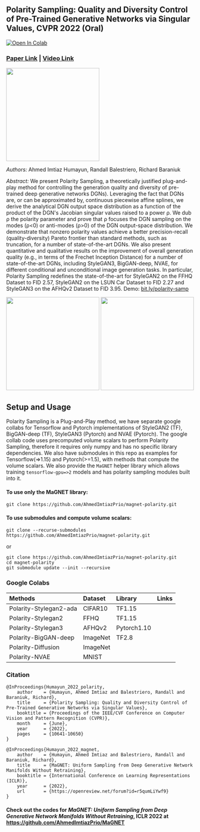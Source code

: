 ## Polarity Sampling: Quality and Diversity Control of Pre-Trained Generative Networks via Singular Values, CVPR 2022 (Oral)
[![Open In Colab](https://colab.research.google.com/assets/colab-badge.svg)](https://bit.ly/polarity-demo-colab)
### [Paper Link](https://arxiv.org/abs/2203.01993) | [Video Link](https://www.youtube.com/watch?v=zRKyx_dF89M)
<img src="https://github.com/AhmedImtiazPrio/magnet-polarity/blob/main/assets/polaritysweep.gif" height="250" alt_text="polarity_sweep_animation"/>

*Authors:* Ahmed Imtiaz Humayun, Randall Balestriero, Richard Baraniuk

*Abstract:* We present Polarity Sampling, a theoretically justified plug-and-play method for controlling the generation quality and diversity of pre-trained deep generative networks DGNs). Leveraging the fact that DGNs are, or can be approximated by, continuous piecewise affine splines, we derive the analytical DGN output space distribution as a function of the product of the DGN's Jacobian singular values raised to a power ρ. We dub ρ the polarity parameter and prove that ρ focuses the DGN sampling on the modes (ρ<0) or anti-modes (ρ>0) of the DGN output-space distribution. We demonstrate that nonzero polarity values achieve a better precision-recall (quality-diversity) Pareto frontier than standard methods, such as truncation, for a number of state-of-the-art DGNs. We also present quantitative and qualitative results on the improvement of overall generation quality (e.g., in terms of the Frechet Inception Distance) for a number of state-of-the-art DGNs, including StyleGAN3, BigGAN-deep, NVAE, for different conditional and unconditional image generation tasks. In particular, Polarity Sampling redefines the state-of-the-art for StyleGAN2 on the FFHQ Dataset to FID 2.57, StyleGAN2 on the LSUN Car Dataset to FID 2.27 and StyleGAN3 on the AFHQv2 Dataset to FID 3.95. Demo: [bit.ly/polarity-samp](http://bit.ly/polarity-samp)

<p float="left" align="center">
  <img src="https://user-images.githubusercontent.com/32792313/180782885-478ae2f3-e77d-4358-9b5f-a06804dca99d.gif"  height="250" alt_text="polarity_sweep_biggan"/>
  <img src="https://user-images.githubusercontent.com/32792313/180781556-1be1abb2-081a-4129-affa-8726e2a40f19.gif"  height="250" alt_text="polarity_sweep_biggan"/>
</p>

## Setup and Usage

Polarity Sampling is a Plug-and-Play method, we have separate google collabs for Tensorflow and Pytorch implementations of StyleGAN2 (TF), BigGAN-deep (TF), StyleGAN3 (Pytorch) and NVAE (Pytorch). The google collab code uses precomputed volume scalars to perform Polarity Sampling, therefore it requires only numpy and has no specific library dependencies. We also have submodules in this repo as examples for Tensorflow(=>1.15) and Pytorch(>=1.5), with methods that compute the volume scalars. We also provide the `MaGNET` helper library which allows training `tensorflow-gpu=>2` models and has polarity sampling modules built into it.

#### To use only the MaGNET library:

```
git clone https://github.com/AhmedImtiazPrio/magnet-polarity.git
```

#### To use submodules and compute volume scalars:

```
git clone --recurse-submodules https://github.com/AhmedImtiazPrio/magnet-polarity.git
```

or

```
git clone https://github.com/AhmedImtiazPrio/magnet-polarity.git
cd magnet-polarity
git submodule update --init --recursive
```

### Google Colabs

| Methods | Dataset | Library | Links
| :---- | :---- | :---- | :----
| Polarity-Stylegan2-ada | CIFAR10 | TF1.15 | 
| Polarity-Stylegan2 | FFHQ | TF1.15 | 
| Polarity-Stylegan3 | AFHQv2 | Pytorch1.10 | 
| Polarity-BigGAN-deep | ImageNet | TF2.8 | 
| Polarity-Diffusion | ImageNet | &nbsp; | &nbsp;
| Polarity-NVAE | MNIST | &nbsp; | &nbsp;




### Citation
```
@InProceedings{Humayun_2022_polarity,
    author    = {Humayun, Ahmed Imtiaz and Balestriero, Randall and Baraniuk, Richard},
    title     = {Polarity Sampling: Quality and Diversity Control of Pre-Trained Generative Networks via Singular Values},
    booktitle = {Proceedings of the IEEE/CVF Conference on Computer Vision and Pattern Recognition (CVPR)},
    month     = {June},
    year      = {2022},
    pages     = {10641-10650}
}

@InProceedings{Humayun_2022_magnet,
    author    = {Humayun, Ahmed Imtiaz and Balestriero, Randall and Baraniuk, Richard},
    title     = {MaGNET: Uniform Sampling from Deep Generative Network Manifolds Without Retraining},
    booktitle = {International Conference on Learning Representations (ICLR)},
    year      = {2022},
    url       = {https://openreview.net/forum?id=r5qumLiYwf9}
}
```


#### Check out the codes for _MaGNET: Uniform Sampling from Deep Generative Network Manifolds Without Retraining_, ICLR 2022 at https://github.com/AhmedImtiazPrio/MaGNET
